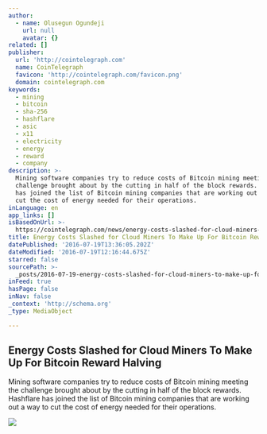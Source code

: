 ```yaml
---
author:
  - name: Olusegun Ogundeji
    url: null
    avatar: {}
related: []
publisher:
  url: 'http://cointelegraph.com'
  name: CoinTelegraph
  favicon: 'http://cointelegraph.com/favicon.png'
  domain: cointelegraph.com
keywords:
  - mining
  - bitcoin
  - sha-256
  - hashflare
  - asic
  - x11
  - electricity
  - energy
  - reward
  - company
description: >-
  Mining software companies try to reduce costs of Bitcoin mining meeting the
  challenge brought about by the cutting in half of the block rewards. Hashflare
  has joined the list of Bitcoin mining companies that are working out a way to
  cut the cost of energy needed for their operations.
inLanguage: en
app_links: []
isBasedOnUrl: >-
  https://cointelegraph.com/news/energy-costs-slashed-for-cloud-miners-to-make-up-for-bitcoin-reward-halving
title: Energy Costs Slashed for Cloud Miners To Make Up For Bitcoin Reward Halving
datePublished: '2016-07-19T13:36:05.202Z'
dateModified: '2016-07-19T12:16:44.675Z'
starred: false
sourcePath: >-
  _posts/2016-07-19-energy-costs-slashed-for-cloud-miners-to-make-up-for-bitcoin.md
inFeed: true
hasPage: false
inNav: false
_context: 'http://schema.org'
_type: MediaObject

---
```

<article style=""><h1>Energy Costs Slashed for Cloud Miners To Make Up For Bitcoin Reward Halving</h1><p>Mining software companies try to reduce costs of Bitcoin mining meeting the challenge brought about by the cutting in half of the block rewards. Hashflare has joined the list of Bitcoin mining companies that are working out a way to cut the cost of energy needed for their operations.</p><img src="https://cointelegraph.com/images/725_aHR0cDovL2NvaW50ZWxlZ3JhcGguY29tL3N0b3JhZ2UvdXBsb2Fkcy92aWV3L2MxZmE0OGZjYzQwYzM4NTZkNDA3YjUwODNkYTk2ZmUxLmpwZw==.jpg" /></article>